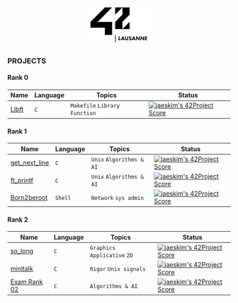 <h1 align="center">
    <img alt="42Lausanne" title="42Lausanne" src="https://github.com/MarJC5/42/blob/main/42_logo.svg" width="140"> </br>
</h1>

### PROJECTS

#### Rank 0
| Name | Language | Topics | Status | 
|---|---|---|---|
| [Libft](https://github.com/MarJC5/Libft) | ```C``` | ```Makefile``` ```Library``` ```Function``` | [![jaeskim's 42Project Score](https://badge42.herokuapp.com/api/project/jmartin/Libft)](https://github.com/JaeSeoKim/badge42)|

#### Rank 1
| Name | Language | Topics | Status | 
|---|---|---|---|
| [get_next_line](https://github.com/MarJC5/get_next_line) | ```C``` | ```Unix``` ```Algorithms & AI``` | [![jaeskim's 42Project Score](https://badge42.herokuapp.com/api/project/jmartin/get_next_line)](https://github.com/JaeSeoKim/badge42)|
| [ft_printf](https://github.com/MarJC5/ft_printf) | ```C``` | ```Unix``` ```Algorithms & AI``` | [![jaeskim's 42Project Score](https://badge42.herokuapp.com/api/project/jmartin/ft_printf)](https://github.com/JaeSeoKim/badge42)|
| [Born2beroot](https://github.com/MarJC5/born2beroot) | ```Shell``` |  ```Network``` ```sys admin``` | [![jaeskim's 42Project Score](https://badge42.herokuapp.com/api/project/jmartin/Born2beroot)](https://github.com/JaeSeoKim/badge42)|

#### Rank 2
| Name | Language | Topics | Status | 
|---|---|---|---|
| [so_long](https://github.com/MarJC5/so_long) | ```C``` | ```Graphics``` ```Applicative``` ```2D```| [![jaeskim's 42Project Score](https://badge42.herokuapp.com/api/project/jmartin/so_long)](https://github.com/JaeSeoKim/badge42)|
| [minitalk](https://github.com/MarJC5/minitalk) | ```C``` | ```Rigor``` ```Unix signals```| [![jaeskim's 42Project Score](https://badge42.herokuapp.com/api/project/jmartin/minitalk)](https://github.com/JaeSeoKim/badge42)|
| [Exam Rank 02](https://github.com/MarJC5/42-Exam-Rank/tree/main/Rank02) | ```C``` |  ```Algorithms & AI``` | [![jaeskim's 42Project Score](https://badge42.herokuapp.com/api/project/jmartin/exam-rank-02)](https://github.com/JaeSeoKim/badge42)|

